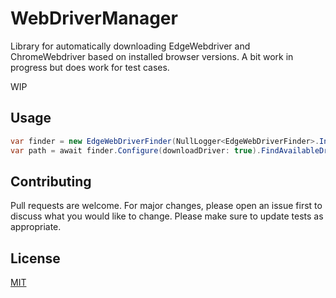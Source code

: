 # WebDriverManager
Library for automatically downloading EdgeWebdriver and ChromeWebdriver based on installed browser versions. A bit work in progress but does work for test cases.

WIP

## Usage

```csharp
var finder = new EdgeWebDriverFinder(NullLogger<EdgeWebDriverFinder>.Instance);
var path = await finder.Configure(downloadDriver: true).FindAvailableDrivers().FindBrowserVersion().ReturnMatchedDriverPath();
```

## Contributing
Pull requests are welcome. For major changes, please open an issue first to discuss what you would like to change.
Please make sure to update tests as appropriate.

## License
[MIT](https://choosealicense.com/licenses/mit/)
